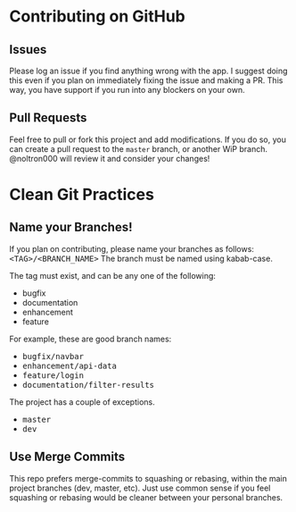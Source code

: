 # Contributing on GitHub
## Issues
Please log an issue if you find anything wrong with the app.
I suggest doing this even if you plan on immediately fixing the issue and making a PR.
This way, you have support if you run into any blockers on your own.

## Pull Requests
Feel free to pull or fork this project and add modifications.
If you do so, you can create a pull request to the `master` branch, or another WiP branch.
@noltron000 will review it and consider your changes!

# Clean Git Practices
## Name your Branches!
If you plan on contributing, please name your branches as follows: <kbd>\<TAG\>/\<BRANCH_NAME\></kbd>
The branch must be named using kabab-case.

The tag must exist, and can be any one of the following:
- bugfix
- documentation
- enhancement
- feature

For example, these are good branch names:
- <kbd>bugfix/navbar</kbd>
- <kbd>enhancement/api-data</kbd>
- <kbd>feature/login</kbd>
- <kbd>documentation/filter-results</kbd>

The project has a couple of exceptions.
- <kbd>master</kbd>
- <kbd>dev</kbd>

## Use Merge Commits
This repo prefers merge-commits to squashing or rebasing, within the main project branches (dev, master, etc).
Just use common sense if you feel squashing or rebasing would be cleaner between your personal branches.
